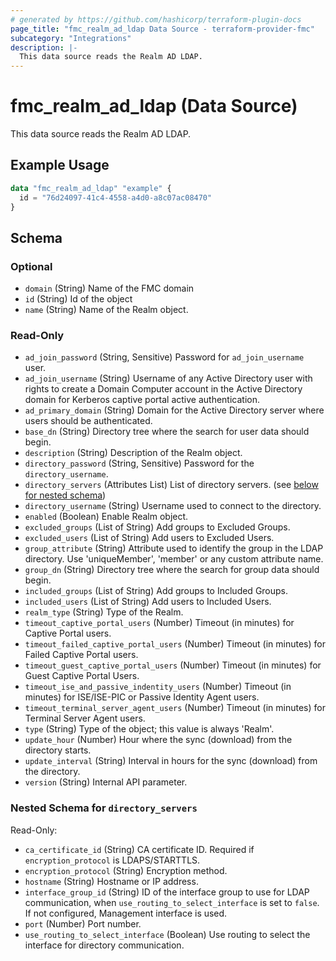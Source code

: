 ```yaml
---
# generated by https://github.com/hashicorp/terraform-plugin-docs
page_title: "fmc_realm_ad_ldap Data Source - terraform-provider-fmc"
subcategory: "Integrations"
description: |-
  This data source reads the Realm AD LDAP.
---
```


# fmc_realm_ad_ldap (Data Source)

This data source reads the Realm AD LDAP.

## Example Usage

```terraform
data "fmc_realm_ad_ldap" "example" {
  id = "76d24097-41c4-4558-a4d0-a8c07ac08470"
}
```

<!-- schema generated by tfplugindocs -->
## Schema

### Optional

- `domain` (String) Name of the FMC domain
- `id` (String) Id of the object
- `name` (String) Name of the Realm object.

### Read-Only

- `ad_join_password` (String, Sensitive) Password for `ad_join_username` user.
- `ad_join_username` (String) Username of any Active Directory user with rights to create a Domain Computer account in the Active Directory domain for Kerberos captive portal active authentication.
- `ad_primary_domain` (String) Domain for the Active Directory server where users should be authenticated.
- `base_dn` (String) Directory tree where the search for user data should begin.
- `description` (String) Description of the Realm object.
- `directory_password` (String, Sensitive) Password for the `directory_username`.
- `directory_servers` (Attributes List) List of directory servers. (see [below for nested schema](#nestedatt--directory_servers))
- `directory_username` (String) Username used to connect to the directory.
- `enabled` (Boolean) Enable Realm object.
- `excluded_groups` (List of String) Add groups to Excluded Groups.
- `excluded_users` (List of String) Add users to Excluded Users.
- `group_attribute` (String) Attribute used to identify the group in the LDAP directory. Use 'uniqueMember', 'member' or any custom attribute name.
- `group_dn` (String) Directory tree where the search for group data should begin.
- `included_groups` (List of String) Add groups to Included Groups.
- `included_users` (List of String) Add users to Included Users.
- `realm_type` (String) Type of the Realm.
- `timeout_captive_portal_users` (Number) Timeout (in minutes) for Captive Portal users.
- `timeout_failed_captive_portal_users` (Number) Timeout (in minutes) for Failed Captive Portal users.
- `timeout_guest_captive_portal_users` (Number) Timeout (in minutes) for Guest Captive Portal Users.
- `timeout_ise_and_passive_indentity_users` (Number) Timeout (in minutes) for ISE/ISE-PIC or Passive Identity Agent users.
- `timeout_terminal_server_agent_users` (Number) Timeout (in minutes) for Terminal Server Agent users.
- `type` (String) Type of the object; this value is always 'Realm'.
- `update_hour` (Number) Hour where the sync (download) from the directory starts.
- `update_interval` (String) Interval in hours for the sync (download) from the directory.
- `version` (String) Internal API parameter.

<a id="nestedatt--directory_servers"></a>
### Nested Schema for `directory_servers`

Read-Only:

- `ca_certificate_id` (String) CA certificate ID. Required if `encryption_protocol` is LDAPS/STARTTLS.
- `encryption_protocol` (String) Encryption method.
- `hostname` (String) Hostname or IP address.
- `interface_group_id` (String) ID of the interface group to use for LDAP communication, when `use_routing_to_select_interface` is set to `false`. If not configured, Management interface is used.
- `port` (Number) Port number.
- `use_routing_to_select_interface` (Boolean) Use routing to select the interface for directory communication.
